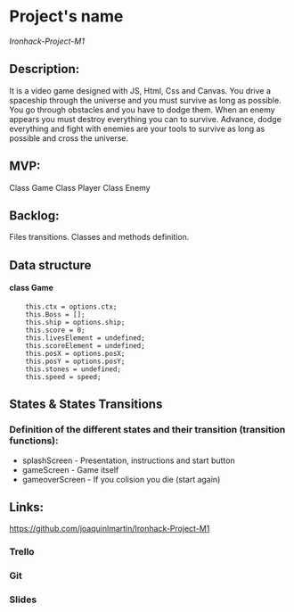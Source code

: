 # Project's name

*Ironhack-Project-M1*

## Description:
It is a video game designed with JS, Html, Css and Canvas. You drive a spaceship through the universe and you must survive as long as possible. You go through obstacles and you have to dodge them. When an enemy appears you must destroy everything you can to survive. Advance, dodge everything and fight with enemies are your tools to survive as long as possible and cross the universe.

## MVP:

Class Game
Class Player
Class Enemy

## Backlog:

Files transitions. Classes and methods definition.

## Data structure
#### class Game

```
    this.ctx = options.ctx;
    this.Boss = [];
    this.ship = options.ship;
    this.score = 0;
    this.livesElement = undefined;
    this.scoreElement = undefined;
    this.posX = options.posX;
    this.posY = options.posY;
    this.stones = undefined;
    this.speed = speed;
  ```

## States & States Transitions
### Definition of the different states and their transition (transition functions):

- splashScreen - Presentation, instructions and start button
- gameScreen - Game itself 
- gameoverScreen - If you colision you die (start again)

## Links:

https://github.com/joaquinlmartin/Ironhack-Project-M1 

### Trello 

### Git

### Slides 

